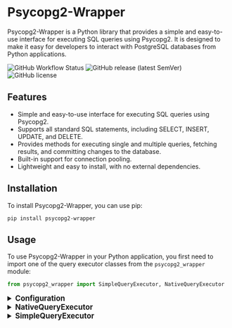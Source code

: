 # Psycopg2-Wrapper

Psycopg2-Wrapper is a Python library that provides a simple and easy-to-use interface for executing SQL queries using Psycopg2. It is designed to make it easy for developers to interact with PostgreSQL databases from Python applications.


<!-- Add badges to showcase important information -->
<p align="left">
    <img alt="GitHub Workflow Status" src="https://img.shields.io/github/workflow/status/zestones/psycopg2-wrapper/CI">
    <img alt="GitHub release (latest SemVer)" src="https://img.shields.io/github/v/release/zestones/psycopg2-wrapper">
    <img alt="GitHub license" src="https://img.shields.io/github/license/zestones/psycopg2-wrapper">
</p>


## Features

- Simple and easy-to-use interface for executing SQL queries using Psycopg2.
- Supports all standard SQL statements, including SELECT, INSERT, UPDATE, and DELETE.
- Provides methods for executing single and multiple queries, fetching results, and committing changes to the database.
- Built-in support for connection pooling.
- Lightweight and easy to install, with no external dependencies.

## Installation

To install Psycopg2-Wrapper, you can use pip:

```
pip install psycopg2-wrapper
```

## Usage

To use Psycopg2-Wrapper in your Python application, you first need to import one of the query executor classes from the `psycopg2_wrapper` module:

```python
from psycopg2_wrapper import SimpleQueryExecutor, NativeQueryExecutor
```
<details>
<summary style="font-weight: bold; font-size: 1.2em;">Configuration</summary>

Before you can execute SQL queries using Psycopg2-Wrapper, you need to configure the connection to the PostgreSQL server. You can do this by creating a configuration dictionary with the following fields:

```python
config = {
    "host": "localhost",
    "port": "5432", # if not specified, default port 5432 will be used
    "database": "mydatabase",
    "user": "myusername",
    "password": "mypassword"
}
```

- `host`: The hostname of the PostgreSQL server.
- `port`: The port number of the PostgreSQL server.
- `database`: The name of the PostgreSQL database to connect to.
- `user`: The username to use for authentication.
- `password`: The password to use for authentication.

Check out the [Psycopg2 documentation](https://www.psycopg.org/docs/module.html) for more information about the configuration options.
</details>

<details>
<summary style="font-weight: bold; font-size: 1.2em;"> NativeQueryExecutor </summary>

The `NativeQueryExecutor` class allows you to execute native SQL queries using Psycopg2. You can create an instance of the class and use its `execute_query` method to execute SQL queries:

```python
# create a NativeQueryExecutor instance
query_executor = NativeQueryExecutor(config)
```	

The `NativeQueryExecutor` class takes a configuration dictionary as described [here](#configuration).

This class implements the following methods for executing SQL queries:

Query to read data from the database:
```python
def execute_and_fetchone(self, sql: str, params: tuple = None) -> tuple:
def execute_and_fetchmany(self, sql: str, params: tuple = None, size: int = 2) -> list:
def execute_and_fetchall(self, sql: str, params: tuple = None) -> list:
```

And query to write/modify data to the database:

```python
def execute_and_commit(self, sql: str, params: tuple = None) -> None:
def execute_many_and_commit(self, sql: str, params: list) -> None:
```

<details>
<summary style="font-weight: bold; font-size: 1em;">Read data from the database</summary>

### Execute and fetchone

```python
# the sql query
query_data_query = "SELECT * FROM example_table WHERE id = %s"
# the parameters of the query
param = (1,)
# execute the query and fetch the results
result = query_executor.execute_and_fetchone(query_data_query, param)
```
The `execute_and_fetchone` method takes two parameters: the **SQL query** to execute, and **an optional tuple of parameters** to pass to the query.
The method returns a tuple containing the results of the query.

### Execute and fetchmany
```python
# the sql query
query_data_query = "SELECT * FROM example_table WHERE id = %s"
# the parameters of the query
param = (1,)
# execute the query and fetch the results
result = query_executor.execute_and_fetchmany(query_data_query, param, 4)
```
The `execute_and_fetchmany` method takes three parameters: the **SQL query** to execute, **an optional tuple of parameters** to pass to the query, and **an optional size** parameter that specifies the maximum number of rows to fetch.


### Execute and fetchall
```python
# the sql query
query_data_query = "SELECT * FROM example_table WHERE id = %s"
# the parameters of the query
param = (1,)
# execute the query and fetch the results
result = query_executor.execute_and_fetchall(query_data_query)
```
The `execute_and_fetchall` method takes two parameters: the **SQL query** to execute, and **an optional tuple of parameters** to pass to the query.
</details>
<details>
<summary style="font-weight: bold; font-size: 1em;">Write/modify data to the database</summary>

### Execute and commit
````python
# the sql query
query_data_query = "INSERT INTO example_table (id, name) VALUES (%s, %s)"
# the parameters of the query
param = (1, 'John')
# execute the query and commit the changes
query_executor.execute_and_commit(query_data_query, param)
````
The `execute_and_commit` method takes two parameters: the **SQL query** to execute, and **an optional tuple of parameters** to pass to the query.

### Execute many and commit
````python
# the sql query
query_data_query = "INSERT INTO example_table (id, name) VALUES (%s, %s)"
# the parameters of the query
params = [(1, 'John'), (2, 'Jane'), (3, 'Jack')]
# execute the query and commit the changes
query_executor.execute_many_and_commit(query_data_query, params)
````
The `execute_many_and_commit` method takes two parameters: the **SQL query** to execute, and **a list of tuples of parameters** to pass to the query.

Check out the [NativeQueryExecutor example](./examples/example_native_query_executor.py) for more examples of how to use the `NativeQueryExecutor` class.
</details>
</details>

<details>
<summary style="font-weight: bold; font-size: 1.2em;">SimpleQueryExecutor</summary>

The `SimpleQueryExecutor` class extends the `NativeQueryExecutor` class and provides methods for executing simple SQL queries. Here are some usage examples:

First we start by instantiating the `SimpleQueryExecutor` class:
```python
# Define database configuration
config = {
    'host': 'localhost',
    'port': 5432,
    'database': 'my_database',
    'user': 'my_user',
    'password': 'my_password'
}
# Create an instance of SimpleQueryExecutor
query_executor = SimpleQueryExecutor(config)
```

The `SimpleQueryExecutor` class takes a configuration dictionary as described [here](#configuration).

### Creating a table
```python

# Define the columns for the new table
columns = {
    'id': 'SERIAL PRIMARY KEY',
    'name': 'VARCHAR(255)',
    'age': 'INTEGER'
}

# Create the new table
query_executor.create_table('my_table', columns)
```

The `create_table` method takes two parameters: the name of the table to create, and a dictionary of column names and their data types.

### Selecting data from a table

```python
# Select all columns from the 'my_table' table
results = query_executor.select_data('my_table')
print(results)

# Select only the 'name' and 'age' columns from the 'my_table' table
results = query_executor.select_data('my_table', columns=['name', 'age'])
print(results)

# Select only the 'name' column from the 'my_table' table where age is greater than or equal to 18
results = query_executor.select_data('my_table', columns=['name'], where='age >= 18')
print(results)
```
The `select_data` method takes three parameters: the **name of the table** to select data from, a **list of column names to select**, and **an optional `where_clause` parameter** to filter the results.


### Inserting data into a table

```python
# Define the data to insert
data = {
    'name': 'John',
    'age': 25
}

# Insert the data into the 'my_table' table
query_executor.insert_data('my_table', data)
```
The `insert_data` method takes two parameters: **the name of the table** to insert data into, and **a dictionary of column names and their corresponding values**.


### Dropping a table

```python
# Drop the 'my_table' table
query_executor.drop_table('my_table')
```
The `drop_table` method takes one parameter: **the name of the table** to drop.

For more examples of how to use the `SimpleQueryExecutor` class, check out the [SimpleQueryExecutor example](./examples/example_simple_query_executor.py).
<details>